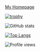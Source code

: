 
[My Homepage](https://www.maguro869.xyz/)

[![trophy](https://github-profile-trophy.vercel.app/?username=maguro869&theme=monokai)](https://github.com/ryo-ma/github-profile-trophy)

![GitHub stats](https://github-readme-stats.vercel.app/api?username=maguro869&show_icons=true&theme=tokyonight)  


[![Top Langs](https://github-readme-stats.vercel.app/api/top-langs/?username=maguro869&theme=tokyonight)](https://github.com/anuraghazra/github-readme-stats)

![Profile views](https://gpvc.arturio.dev/maguro869)  
